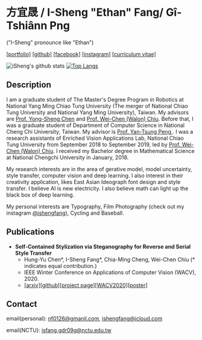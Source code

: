 # 方宜晟 / I-Sheng "Ethan" Fang/ Gî-Tshiânn Png
("I-Sheng" pronounce like "Ethan")

[[portfolio]](https://ishengfang.github.io) [[github]](https://github.com/IShengFang) [[facebook]](https://www.facebook.com/I.Sheng.Fang) [[instagram]](https://www.instagram.com/ishengfang/) [[curriculum vitae]](https://github.com/IShengFang/ishengfang.github.io/raw/master/ishengfang_cv.pdf)

![iSheng's github stats](https://github-readme-stats.ishengfang.vercel.app/api?username=ishengfang&count_private=true)
[![Top Langs](https://github-readme-stats.ishengfang.vercel.app/api/top-langs/?username=ishengfang&hide=jupyter%20notebook)](https://github.com/anuraghazra/github-readme-stats)

## Description

I am a graduate student of The Master's Degree Program in Robotics at National Yang Ming Chiao Tung University (The merger of National Chiao Tung University and National Yang Ming University), Taiwan. My advisors are  [Prof. Yong-Sheng Chen](https://www.cs.nctu.edu.tw/members/detail/yschen) and  [Prof. Wei-Chen (Walon) Chiu](https://walonchiu.github.io/).
Before that, I was a graduate student of Department of Computer Science in National Cheng Chi University, Taiwan. My advisor is [Prof. Yan-Tsung Peng ](http://www.cs.nccu.edu.tw/~ytpeng/). I was a research assistants of Enriched Vision Applications Lab, National Chiao Tung University from September 2018 to September 2019, led by [Prof. Wei-Chen (Walon) Chiu](https://walonchiu.github.io/).
I received my Bachelor degree in Mathematical Science at National Chengchi University in January, 2018.

My research interests are in the area of gerative model, model uncertainty, style transfer, computer vision and deep learning. I also interest in their creativity application, likes East Asian Ideograph font design and style transfer. I believe AI is new electricity. I also believe math can light up the black box of deep learning.

My personal interests are Typography, Film Photography (check out my instagram [@ishengfang](https://www.instagram.com/ishengfang/)), Cycling and Baseball.

## Publications

<!-- 
![](https://github.com/IShengFang/Self-Contained_Stylization/raw/master/result.gif)
-->

- **Self-Contained Stylization via Steganography for Reverse and Serial Style Transfer** 
  - Hung-Yu Chen*, I-Sheng Fang*, Chia-Ming Cheng, Wei-Chen Chiu (* indicates equal contribution.) 
  - IEEE Winter Conference on Applications of Computer Vision (WACV), 2020.
  - [[arxiv]](https://arxiv.org/pdf/1812.03910.pdf)[[github]](https://github.com/IShengFang/Self-Contained_Stylization)[[project page]](https://ishengfang.github.io/Self-Contained_Stylization/)[[WACV2020]](https://openaccess.thecvf.com/content_WACV_2020/html/Chen_Self-Contained_Stylization_via_Steganography_for_Reverse_and_Serial_Style_Transfer_WACV_2020_paper.html)[[poster]](https://raw.githubusercontent.com/IShengFang/Self-Contained_Stylization/master/poster.pdf)

## Contact

email(personal): [nf0126@gmanil.com](mailto:nf0126@gmanil.com), [ishengfang@icloud.com](mailto:ishengfang@icloud.com)

email(NCTU): [isfang.gdr09g@nctu.edu.tw](mailto:isfang.gdr09g@nctu.edu.tw)

<!--
**IShengFang/ishengfang** is a ✨ _special_ ✨ repository because its `README.md` (this file) appears on your GitHub profile.

Here are some ideas to get you started:

- 🔭 I’m currently working on ...
- 🌱 I’m currently learning ...
- 👯 I’m looking to collaborate on ...
- 🤔 I’m looking for help with ...
- 💬 Ask me about ...
- 📫 How to reach me: ...
- 😄 Pronouns: ...
- ⚡ Fun fact: ...
-->

